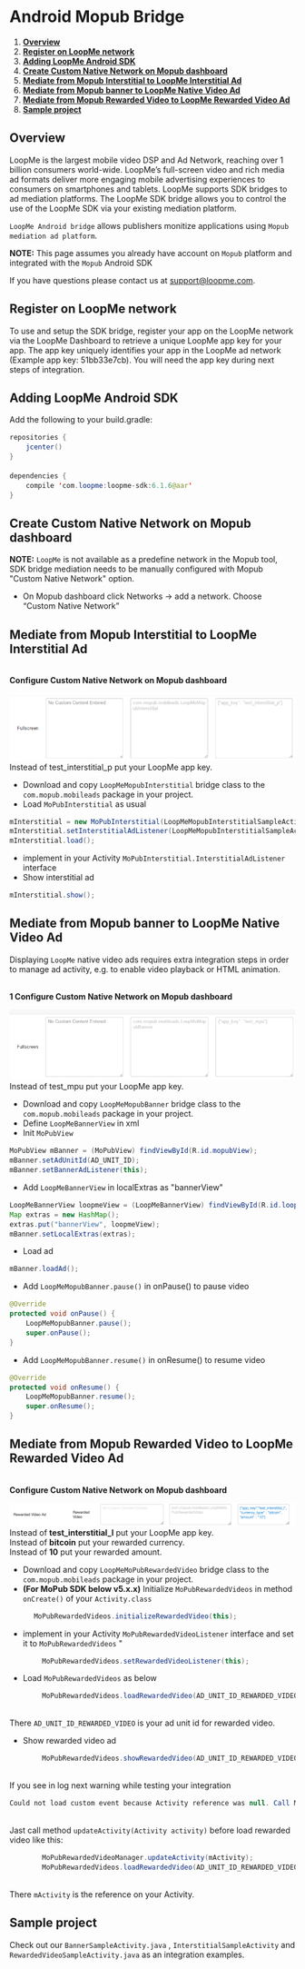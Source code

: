 # Android Mopub Bridge #

1. **[Overview](#overview)**
2. **[Register on LoopMe network](#register-on-loopme-network)**
3. **[Adding LoopMe Android SDK](#adding-loopme-android-sdk)**
4. **[Create Custom Native Network on Mopub dashboard](#create-custom-native-network-on-mopub-dashboard)**
5. **[Mediate from Mopub Interstitial to LoopMe Interstitial Ad](#mediate-from-mopub-interstitial-to-loopme-interstitial-ad)**
6. **[Mediate from Mopub banner to LoopMe Native Video Ad](#mediate-from-mopub-banner-to-loopme-native-video-ad)**
7. **[Mediate from Mopub Rewarded Video to LoopMe Rewarded Video Ad](#mediate-from-mopub-rewarded-video-to-loopme-rewarded-video-ad)**
8. **[Sample project](#sample-project)**

## Overview ##

LoopMe is the largest mobile video DSP and Ad Network, reaching over 1 billion consumers world-wide. LoopMe’s full-screen video and rich media ad formats deliver more engaging mobile advertising experiences to consumers on smartphones and tablets.
LoopMe supports SDK bridges to ad mediation platforms. The LoopMe SDK bridge allows you to control the use of the LoopMe SDK via your existing mediation platform.

`LoopMe Android bridge` allows publishers monitize applications using `Mopub mediation ad platform`.

<b>NOTE:</b> This page assumes you already have account on `Mopub` platform and integrated with the `Mopub` Android SDK

If you have questions please contact us at support@loopme.com.

## Register on LoopMe network ##

To use and setup the SDK bridge, register your app on the LoopMe network via the LoopMe Dashboard to retrieve a unique LoopMe app key for your app. The app key uniquely identifies your app in the LoopMe ad network (Example app key: 51bb33e7cb). 
You will need the app key during next steps of integration.

## Adding LoopMe Android SDK ##

Add the following to your build.gradle:
```java
repositories {
    jcenter()
}

dependencies {
    compile 'com.loopme:loopme-sdk:6.1.6@aar'
}
```

## Create Custom Native Network on Mopub dashboard ##

<b>NOTE:</b> `LoopMe` is not available as a predefine network in the Mopub tool, SDK bridge mediation needs to be manually configured with Mopub "Custom Native Network" option.

* On Mopub dashboard click Networks -> add a network. Choose “Custom Native Network”

## Mediate from Mopub Interstitial to LoopMe Interstitial Ad ##

<br><b>Configure Custom Native Network on Mopub dashboard </b>
<p><img src="images/mopub interstitial dashboard.png"  /></a>
<br> Instead of test_interstitial_p put your LoopMe app key.

* Download and copy `LoopMeMopubInterstitial` bridge class to the `com.mopub.mobileads` package in your project. 
* Load `MoPubInterstitial` as usual
```java
mInterstitial = new MoPubInterstitial(LoopMeMopubInterstitialSampleActivity.this, AD_UNIT_ID);
mInterstitial.setInterstitialAdListener(LoopMeMopubInterstitialSampleActivity.this);
mInterstitial.load();
```
* implement in your Activity `MoPubInterstitial.InterstitialAdListener` interface
* Show interstitial ad
```java
mInterstitial.show();
```

## Mediate from Mopub banner to LoopMe Native Video Ad ##

Displaying `LoopMe` native video ads requires extra integration steps in order to manage ad activity, e.g. to enable video playback or HTML animation.

<br><b>1 Configure Custom Native Network on Mopub dashboard </b>
<p><img src="images/mopub banner dashboard.png"  /></a>
<br> Instead of test_mpu put your LoopMe app key.

* Download and copy `LoopMeMopubBanner` bridge class to the `com.mopub.mobileads` package in your project. 
* Define `LoopMeBannerView` in xml
* Init `MoPubView`
```java
MoPubView mBanner = (MoPubView) findViewById(R.id.mopubView);
mBanner.setAdUnitId(AD_UNIT_ID);
mBanner.setBannerAdListener(this);
```
* Add `LoopMeBannerView` in localExtras as "bannerView"
```java
LoopMeBannerView loopmeView = (LoopMeBannerView) findViewById(R.id.loopme_view);
Map extras = new HashMap();
extras.put("bannerView", loopmeView);
mBanner.setLocalExtras(extras);
```
* Load ad
```java
mBanner.loadAd();
```
* Add `LoopMeMopubBanner.pause()` in onPause() to pause video
```java
@Override
protected void onPause() {
    LoopMeMopubBanner.pause();
    super.onPause();
}
```
* Add `LoopMeMopubBanner.resume()` in onResume() to resume video
```java
@Override
protected void onResume() {
    LoopMeMopubBanner.resume();
    super.onResume();
}
```

## Mediate from Mopub Rewarded Video to LoopMe Rewarded Video Ad ##
<br><b>Configure Custom Native Network on Mopub dashboard </b>
<p><img src="images/rewarded_dashboard.png"  /></a>
<br> Instead of <b>test_interstitial_l</b> put your LoopMe app key.
<br> Instead of <b>bitcoin</b> put your rewarded currency.
<br> Instead of <b>10</b> put your rewarded amount.

* Download and copy `LoopMeMoPubRewardedVideo` bridge class to the `com.mopub.mobileads` package in your project. 
* **(For MoPub SDK below v5.x.x)** Initialize `MoPubRewardedVideos` in method `onCreate()` of your `Activity.class` 
```java
      MoPubRewardedVideos.initializeRewardedVideo(this);
```
* implement in your Activity `MoPubRewardedVideoListener` interface and set it to `MoPubRewardedVideos` "
```java
        MoPubRewardedVideos.setRewardedVideoListener(this);
```
* Load `MoPubRewardedVideos` as below
```java
        MoPubRewardedVideos.loadRewardedVideo(AD_UNIT_ID_REWARDED_VIDEO);
```
<br> There `AD_UNIT_ID_REWARDED_VIDEO` is your  ad unit id for rewarded video.
* Show rewarded video ad
```java
        MoPubRewardedVideos.showRewardedVideo(AD_UNIT_ID_REWARDED_VIDEO);
```

<br> If you see in log next warning  while testing your integration  
```java
Could not load custom event because Activity reference was null. Call MoPubRewardedVideoManager#updateActivity before requesting more rewarded ads.
```
<br> Jast call method  `updateActivity(Activity activity)` before load rewarded video like this:
```java
        MoPubRewardedVideoManager.updateActivity(mActivity);
        MoPubRewardedVideos.loadRewardedVideo(AD_UNIT_ID_REWARDED_VIDEO);
```
<br> There `mActivity` is the reference on your Activity.

## Sample project ##

Check out our `BannerSampleActivity.java` , `InterstitialSampleActivity` and `RewardedVideoSampleActivity.java` as an integration examples.

